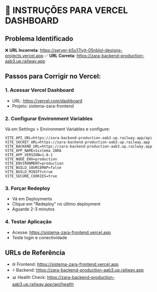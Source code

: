# 🚀 INSTRUÇÕES PARA VERCEL DASHBOARD

## Problema Identificado
❌ **URL Incorreta**: https://server-b5u17ivjt-05nblol-designs-projects.vercel.app
✅ **URL Correta**: https://zara-backend-production-aab3.up.railway.app

## Passos para Corrigir no Vercel:

### 1. Acessar Vercel Dashboard
- URL: https://vercel.com/dashboard
- Projeto: sistema-zara-frontend

### 2. Configurar Environment Variables
Vá em Settings > Environment Variables e configure:

```
VITE_API_URL=https://zara-backend-production-aab3.up.railway.app/api
VITE_SOCKET_URL=https://zara-backend-production-aab3.up.railway.app
VITE_BACKEND_URL=https://zara-backend-production-aab3.up.railway.app
VITE_APP_NAME=Sistema ZARA
VITE_APP_VERSION=1.0.1
VITE_NODE_ENV=production
VITE_ENVIRONMENT=production
VITE_BUILD_SOURCEMAP=false
VITE_BUILD_MINIFY=true
VITE_SECURE_COOKIES=true
```

### 3. Forçar Redeploy
- Vá em Deployments
- Clique em "Redeploy" no último deployment
- Aguarde 2-3 minutos

### 4. Testar Aplicação
- Acesse: https://sistema-zara-frontend.vercel.app
- Teste login e conectividade

## URLs de Referência
- 🌐 Frontend: https://sistema-zara-frontend.vercel.app
- ⚡ Backend: https://zara-backend-production-aab3.up.railway.app
- 📊 Health Check: https://zara-backend-production-aab3.up.railway.app/api/health
